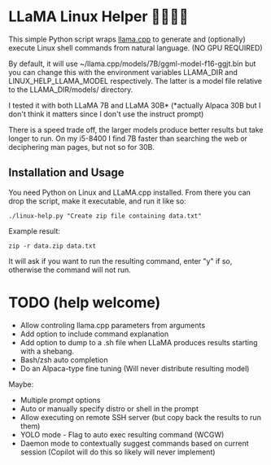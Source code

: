 # LLaMA Linux Helper 🐧🤝🏼🦙

This simple Python script wraps [llama.cpp](https://github.com/ggerganov/llama.cpp) to generate and (optionally) execute Linux shell commands from natural language. (NO GPU REQUIRED)

By default, it will use ~/llama.cpp/models/7B/ggml-model-f16-ggjt.bin but you can change this with the environment variables LLAMA_DIR and LINUX_HELP_LLAMA_MODEL respectively. The latter is a model file relative to the LLAMA_DIR/models/ directory.

I tested it with both LLaMA 7B and LLaMA 30B* (*actually Alpaca 30B but I don't think it matters since I don't use the instruct prompt)

There is a speed trade off, the larger models produce better results but take longer to run. On my i5-8400 I find 7B faster than searching the web or deciphering man pages, but not so for 30B.

## Installation and Usage

You need Python on Linux and LLaMA.cpp installed. From there you can drop the script, make it executable, and run it like so:

```./linux-help.py "Create zip file containing data.txt"```

Example result:

```zip -r data.zip data.txt```

It will ask if you want to run the resulting command, enter "y" if so, otherwise the command will not run.


# TODO (help welcome)

* Allow controling llama.cpp parameters from arguments
* Add option to include command explanation
* Add option to dump to a .sh file when LLaMA produces results starting with a shebang.
* Bash/zsh auto completion
* Do an Alpaca-type fine tuning (Will never distribute resulting model)

Maybe:

* Multiple prompt options
* Auto or manually specify distro or shell in the prompt
* Allow executing on remote SSH server (but copy back the results to run them)
* YOLO mode - Flag to auto exec resulting command (WCGW)
* Daemon mode to contextually suggest commands based on current session (Copilot will do this so likely will never implement)
